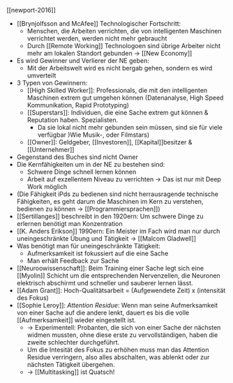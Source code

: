 [[newport-2016]]
- [[Brynjolfsson and McAfee]]  Technologischer Fortschritt:
	- Menschen, die Arbeiten verrichten, die von intelligenten Maschinen verrichtet werden, werden nicht mehr gebraucht
	- Durch [[Remote Working]] Technologoen sind übrige Arbeiter nicht mehr am lokalen Standort gebunden -> [[New Economy]]
- Es wird Gewinner und Verlierer der NE geben:
	- Mit der Arbeitswelt wird es nicht bergab gehen, sondern es wird umverteilt
- 3 Typen von Gewinnern:
	- [[High Skilled Worker]]: Professionals, die mit den intelligenten Maschinen extrem gut umgehen können (Datenanalyse, High Speed Kommunikation, Rapid Prototyping)
	- [[Superstars]]: Individuen, die eine Sache extrem gut können & Reputation haben. Spezialisten.
		-  Da sie lokal nicht mehr gebunden sein müssen, sind sie für viele verfügbar )Wie Musik-, oder Filmstars)
	- [[Owner]]: Geldgeber, [[Investoren]], [[Kapital]]besitzer & [[Unternehmer]]
- Gegenstand des Buches sind nicht Owner
- Die Kernfähigkeiten um in der NE zu bestehen sind:
	- Schwere Dinge schnell lernen können
	- Arbeit auf exzellentem Niveau zu verrichten
	-> Das ist nur mit Deep Work möglich
- (Die Fähigkeit iPds zu bedienen sind nicht herrausragende technische Fähigkeiten, es geht darum die Maschinen im Kern zu verstehen, bedienen zu können -> [[Programmiersprachen]])
- [[Sertillanges]] beschreibt in den 1920ern: Um schwere Dinge zu erlernen benötigt man Konzentration
- [[K. Anders Erikson]] 1990ern: Ein Meister im Fach wird man nur durch uneingeschränkte Übung und Tätigkeit -> [[Malcom Gladwell]]
- Was benötigt man für uneingeschränkte Tätigkeit:
	- Aufmerksamkeit ist fokussiert auf die eine Sache
	- Man erhält Feedback zur Sache
- [[Neuroowissenschaft]]: Beim Training einer Sache legt sich eine [[Myolin]] Schicht um die entsprechenden Nervenzellen, die Neuronen elektrisch abschirmt und schneller und sauberer lernen lässt.
- [[Adam Grant]]: Hoch-Qualitätsarbeit = (Aufgewendete Zeit) x (intensität des Fokus)
- [[Sophie Leroy]]: *Attention Residue*: Wenn man seine Aufmerksamkeit von einer Sache auf die andere lenkt, dauert es bis die volle [[Aufmerksamkeit]] wieder eingestellt ist.
	- -> Experimentell: Probanten, die sich von einer Sache der nächsten widmen mussten, ohne diese erste zu vervollständigen, haben die zweite schlechter durchgeführt.
	- Um die Intesität des Fokus zu erhöhen muss man das Attention Residue verringern, also alles abschalten, was ablenkt oder zur nächsten Tätigkeit übergehen.
	- -> [[Multitasking]] ist Quatsch!